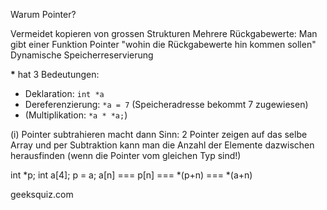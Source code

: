 Warum Pointer?

Vermeidet kopieren von grossen Strukturen
Mehrere Rückgabewerte: Man gibt einer Funktion Pointer "wohin die Rückgabewerte hin kommen sollen"
Dynamische Speicherreservierung


__*__ hat 3 Bedeutungen:
  - Deklaration: `int *a`
  - Dereferenzierung: `*a = 7` (Speicheradresse bekommt 7 zugewiesen)
  - (Multiplikation: `*a * *a;`)


(i) Pointer subtrahieren macht dann Sinn: 2 Pointer zeigen auf das selbe Array und per Subtraktion kann man die Anzahl der Elemente dazwischen herausfinden (wenn die Pointer vom gleichen Typ sind!)

int *p;
int a[4];
p = a;
a[n] === p[n] === *(p+n) === *(a+n)

geeksquiz.com
